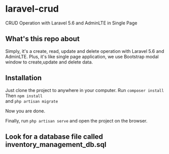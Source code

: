 # laravel-crud
CRUD Operation with Laravel 5.6 and AdminLTE in Single Page

## What's this repo about

Simply, it's a create, read, update and delete operation with Laravel 5.6 and AdminLTE. Plus, it's like single page application, 
we use Bootstrap modal window to create,update and delete data. 

## Installation

Just clone the project to anywhere in your computer. 
Run ` composer install ` <br>
Then ` npm install ` <br>
and ` php artisan migrate `

Now you are done. 
<br>

Finally, run ` php artisan serve ` and open the project on the browser. 



## Look for a database file called inventory_management_db.sql



